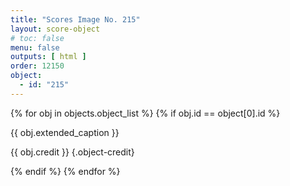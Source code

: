 ```yaml
---
title: "Scores Image No. 215"
layout: score-object
# toc: false
menu: false
outputs: [ html ]
order: 12150
object:
  - id: "215"
---
```


{% for obj in objects.object_list %}
{% if obj.id == object[0].id %}

{{ obj.extended_caption }}

{{ obj.credit }} {.object-credit}

{% endif %}
{% endfor %}
